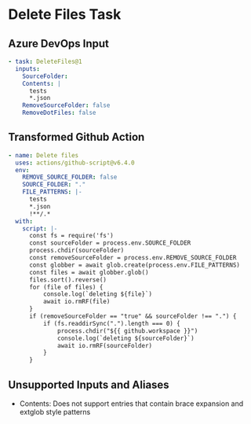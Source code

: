 # Delete Files Task

## Azure DevOps Input

```yaml
- task: DeleteFiles@1
  inputs:
    SourceFolder: 
    Contents: |
      tests
      *.json
    RemoveSourceFolder: false
    RemoveDotFiles: false
```

## Transformed Github Action

```yaml
- name: Delete files
  uses: actions/github-script@v6.4.0
  env:
    REMOVE_SOURCE_FOLDER: false
    SOURCE_FOLDER: "."
    FILE_PATTERNS: |-
      tests
      *.json
      !**/.*
  with:
    script: |-
      const fs = require('fs')
      const sourceFolder = process.env.SOURCE_FOLDER
      process.chdir(sourceFolder)
      const removeSourceFolder = process.env.REMOVE_SOURCE_FOLDER
      const globber = await glob.create(process.env.FILE_PATTERNS)
      const files = await globber.glob()
      files.sort().reverse()
      for (file of files) {
          console.log(`deleting ${file}`)
          await io.rmRF(file)
      }
      if (removeSourceFolder == "true" && sourceFolder !== ".") {
          if (fs.readdirSync(".").length === 0) {
              process.chdir("${{ github.workspace }}")
              console.log(`deleting ${sourceFolder}`)
              await io.rmRF(sourceFolder)
          }
      }
```

## Unsupported Inputs and Aliases
- Contents: Does not support entries that contain brace expansion and extglob style patterns
